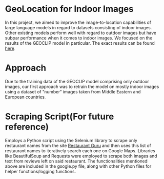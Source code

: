 # GeoLocation for Indoor Images 

In this project, we aimed to improve the image-to-location capabilities of large language models in regard to datasets consisting of indoor images. Other existing models perform 
well with regard to outdoor images but have subpar performance when it comes to indoor images. We focused on the results of the GEOCLIP model in particular. The exact results can 
be found [here](https://arxiv.org/abs/2103.00020).

# Approach

Due to the training data of the GEOCLIP model comprising only outdoor images, our first approach was to retrain the model on mostly indoor images using a dataset of "number" images
taken from Middle Eastern and European countries. 


# Scraping Script(For future reference) 

Employs a Python script using the Selenium library to scrape only restaurant names from the site [Restaurant Guru](https://restaurantguru.com/) and then uses this list of restaurant
names to iteratively search each one on Google Maps. Libraries like BeautifulSoup and Requests were employed to scrape both images and text from reviews left on said restaurant. 
The functionalities mentioned above are included in the google.py file, along with other Python files for helper functions/logging functions. 
